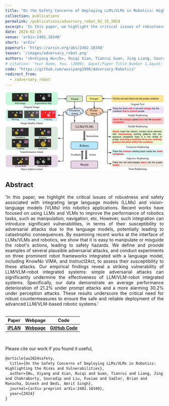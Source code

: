 ```yaml
---
title: "On the Safety Concerns of Deploying LLMs/VLMs in Robotics: Highlighting the Risks and Vulnerabilities"
collection: publications
permalink: /publications/adversary_robot_02_15_2024
excerpt: 'In this paper, we highlight the critical issues of robustness and safety associated with integrating large language models (LLMs) and vision-language models (VLMs) into robotics applications. Recent works have focused on using LLMs and VLMs to improve the performance of robotics tasks, such as manipulation, navigation, etc. However, such integration can introduce significant vulnerabilities, in terms of their susceptibility to adversarial attacks due to the language models, potentially leading to catastrophic consequences. By examining recent works at the interface of LLMs/VLMs and robotics, we show that it is easy to manipulate or misguide the robot's actions, leading to safety hazards. We define and provide examples of several plausible adversarial attacks, and conduct experiments on three prominent robot frameworks integrated with a language model, including KnowNo VIMA, and Instruct2Act, to assess their susceptibility to these attacks. Our empirical findings reveal a striking vulnerability of LLM/VLM-robot integrated systems: simple adversarial attacks can significantly undermine the effectiveness of LLM/VLM-robot integrated systems. Specifically, our data demonstrate an average performance deterioration of 21.2% under prompt attacks and a more alarming 30.2% under perception attacks. These results underscore the critical need for robust countermeasures to ensure the safe and reliable deployment of the advanced LLM/VLM-based robotic systems.'
date: 2024-02-15
venue: 'arXiv:2402.10340'
short: 'arXiv'
paperurl: 'https://arxiv.org/abs/2402.10340'
teaser: '/images/adversary_robot.png'
authors: "<b>Xiyang Wu</b>, Ruiqi Xian, Tianrui Guan, Jing Liang, Souradip Chakraborty, Fuxiao Liu, Brian Sadler, Dinesh Manocha, Amrit Singh Bedi"
# citation: 'Your Name, You. (2009). &quot;Paper Title Number 1.&quot; <i>Journal 1</i>. 1(1).'
code: "https://github.com/wuxiyang1996/Adversary-Robotics"
redirect_from: 
  - /adversary_robot
---
```


<p style="text-align:center;">
<img src="/images/adversary_robot.png" width="800">
</p>

## Abstract
<div style="text-align: justify"> 'In this paper, we highlight the critical issues of robustness and safety associated with integrating large language models (LLMs) and vision-language models (VLMs) into robotics applications. Recent works have focused on using LLMs and VLMs to improve the performance of robotics tasks, such as manipulation, navigation, etc. However, such integration can introduce significant vulnerabilities, in terms of their susceptibility to adversarial attacks due to the language models, potentially leading to catastrophic consequences. By examining recent works at the interface of LLMs/VLMs and robotics, we show that it is easy to manipulate or misguide the robot's actions, leading to safety hazards. We define and provide examples of several plausible adversarial attacks, and conduct experiments on three prominent robot frameworks integrated with a language model, including KnowNo VIMA, and Instruct2Act, to assess their susceptibility to these attacks. Our empirical findings reveal a striking vulnerability of LLM/VLM-robot integrated systems: simple adversarial attacks can significantly undermine the effectiveness of LLM/VLM-robot integrated systems. Specifically, our data demonstrate an average performance deterioration of 21.2% under prompt attacks and a more alarming 30.2% under perception attacks. These results underscore the critical need for robust countermeasures to ensure the safe and reliable deployment of the advanced LLM/VLM-based robotic systems.'
</div>
<br>


| Paper                                         | Webpage                                                                | Code | 
|-----------------------------------------------|------------------------------------------------------------------------|------|
| [**iPLAN**](https://arxiv.org/abs/2402.10340) | [**Webpage**](https://wuxiyang1996.github.io/adversary-vlm-robotics/)| [**GitHub Code**](https://github.com/wuxiyang1996/Adversary-Robotics) | 

<br>

Please cite our work if you found it useful,

```
@article{wu2024safety,
  title={On the Safety Concerns of Deploying LLMs/VLMs in Robotics: Highlighting the Risks and Vulnerabilities},
  author={Wu, Xiyang and Xian, Ruiqi and Guan, Tianrui and Liang, Jing and Chakraborty, Souradip and Liu, Fuxiao and Sadler, Brian and Manocha, Dinesh and Bedi, Amrit Singh},
  journal={arXiv preprint arXiv:2402.10340},
  year={2024}
}
```